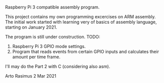 Raspberry Pi 3 compatible assembly program.


This project contains my own programming excercises on ARM assembly.
The initial work started with learning very of basics of 
assembly language, starting on January 2021.

The program is still under construction.
TODO:
1. Raspberry Pi 3 GPIO mode settings.
2. Program that reads events from certain GPIO inputs
   and calculates their amount per time frame.

I'll may do the Part 2 with C (considering also asm).

Arto Rasimus 2 Mar 2021
